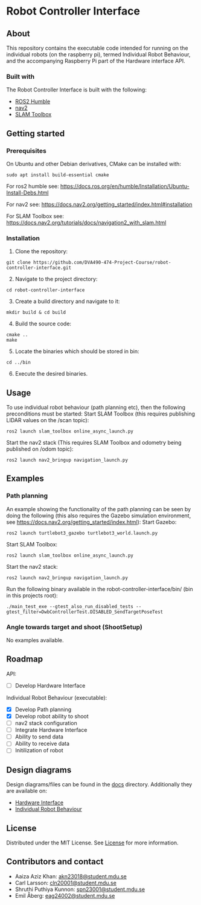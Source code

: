 Robot Controller Interface
=======================

About
-----------------------
This repository contains the executable code intended for running on the 
individual robots (on the raspberry pi), termed Individual Robot Behaviour, 
and the accompanying Raspberry Pi part of the Hardware interface API.

### Built with
The Robot Controller Interface is built with the following:

- [ROS2 Humble](https://docs.ros.org/en/humble/index.html)
- [nav2](https://docs.nav2.org/)
- [SLAM Toolbox](https://github.com/SteveMacenski/slam_toolbox)

Getting started
-----------------------

### Prerequisites
On Ubuntu and other Debian derivatives, CMake can be installed with:
```
sudo apt install build-essential cmake
```

For ros2 humble see: https://docs.ros.org/en/humble/Installation/Ubuntu-Install-Debs.html

For nav2 see: https://docs.nav2.org/getting_started/index.html#installation

For SLAM Toolbox see: https://docs.nav2.org/tutorials/docs/navigation2_with_slam.html

### Installation
1. Clone the repository:
```
git clone https://github.com/DVA490-474-Project-Course/robot-controller-interface.git
```
2. Navigate to the project directory:
```
cd robot-controller-interface
```
3. Create a build directory and navigate to it:
```
mkdir build & cd build
```
4. Build the source code:
```
cmake ..
make
```
5. Locate the binaries which should be stored in bin:
```
cd ../bin
```
6. Execute the desired binaries.

Usage
-----------------------

To use individual robot behaviour (path planning etc), then the following 
preconditions must be started:
Start SLAM Toolbox (this requires publishing LIDAR values on the /scan topic):
```
ros2 launch slam_toolbox online_async_launch.py
```
Start the nav2 stack (This requires SLAM Toolbox and odometry being published 
on /odom topic):
```
ros2 launch nav2_bringup navigation_launch.py
```

Examples
-----------------------

### Path planning
An example showing the functionality of the path planning can be seen by doing 
the following (this also requires the Gazebo simulation environment, see 
https://docs.nav2.org/getting_started/index.html):
Start Gazebo:
```
ros2 launch turtlebot3_gazebo turtlebot3_world.launch.py
```
Start SLAM Toolbox:
```
ros2 launch slam_toolbox online_async_launch.py
```
Start the nav2 stack:
```
ros2 launch nav2_bringup navigation_launch.py
```
Run the following binary available in the robot-controller-interface/bin/ 
(bin in this projects root):
```
./main_test_exe --gtest_also_run_disabled_tests --gtest_filter=DwbControllerTest.DISABLED_SendTargetPoseTest
```

### Angle towards target and shoot (ShootSetup)
No examples available.

Roadmap
-----------------------
API:
- [ ] Develop Hardware Interface

Individual Robot Behaviour (executable):
- [x] Develop Path planning 
- [x] Develop robot ability to shoot
- [ ] nav2 stack configuration
- [ ] Integrate Hardware Interface
- [ ] Ability to send data
- [ ] Ability to receive data
- [ ] Initilization of robot

Design diagrams
-----------------------
Design diagrams/files can be found in the [docs](/docs) directory. Additionally 
they are available on:
- [Hardware Interface](https://www.mermaidchart.com/raw/11c442f5-192c-4ac3-b61e-867a3e2ca6ea?theme=dark&version=v0.1&format=svg)
- [Individual Robot Behaviour](https://www.mermaidchart.com/raw/dc459e07-4c98-46b8-8ac0-41c56aa6950f?theme=dark&version=v0.1&format=svg)

License
-----------------------
Distributed under the MIT License. See [License](/LICENSE) for more information.

Contributors and contact
-----------------------
- Aaiza Aziz Khan: akn23018@student.mdu.se
- Carl Larsson: cln20001@student.mdu.se
- Shruthi Puthiya Kunnon: spn23001@student.mdu.se
- Emil Åberg: eag24002@student.mdu.se
